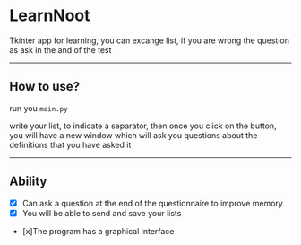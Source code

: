 # LearnNoot
Tkinter app for learning, you can excange list, if you are wrong the question as ask in the and of the test
****
## How to use? 

run you `main.py`

write your list, to indicate a separator, then once you click on the button, you will have a new window which will ask you questions about the definitions that you have asked it
****
## Ability

- [x] Can ask a question at the end of the questionnaire to improve memory
- [x] You will be able to send and save your lists
- [x]The program has a graphical interface  
